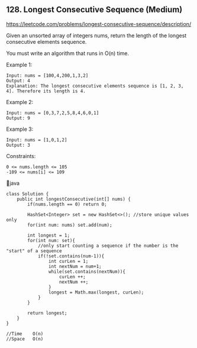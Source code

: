## 128. Longest Consecutive Sequence (Medium)
https://leetcode.com/problems/longest-consecutive-sequence/description/

Given an unsorted array of integers nums, return the length of the longest consecutive elements sequence.

You must write an algorithm that runs in O(n) time.

 

Example 1:

    Input: nums = [100,4,200,1,3,2]
    Output: 4
    Explanation: The longest consecutive elements sequence is [1, 2, 3, 4]. Therefore its length is 4.
Example 2:
    
    Input: nums = [0,3,7,2,5,8,4,6,0,1]
    Output: 9
Example 3:
    
    Input: nums = [1,0,1,2]
    Output: 3
     

Constraints:

    0 <= nums.length <= 105
    -109 <= nums[i] <= 109

  🤎java
  
    class Solution {
        public int longestConsecutive(int[] nums) {
            if(nums.length == 0) return 0;
    
            HashSet<Integer> set = new HashSet<>(); //store unique values only
            for(int num: nums) set.add(num);
    
            int longest = 1;
            for(int num: set){
                //only start counting a sequence if the number is the "start" of a sequence
                if(!set.contains(num-1)){
                    int curLen = 1;
                    int nextNum = num+1;
                    while(set.contains(nextNum)){
                        curLen ++;
                        nextNum ++;
                    }
                    longest = Math.max(longest, curLen);
                }
            }
    
            return longest;
        }
    }
    
    //Time    O(n)
    //Space   O(n)
